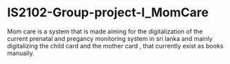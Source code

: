 # IS2102-Group-project-I_MomCare

Mom care is a system that is made aiming for the digitalization of the current prenatal and pregancy monitoring system in sri lanka and mainly digitalizing the child card and the mother card , that currently exist as books manually.
